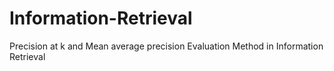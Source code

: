 # Information-Retrieval
Precision at k and Mean average precision Evaluation Method in Information Retrieval
